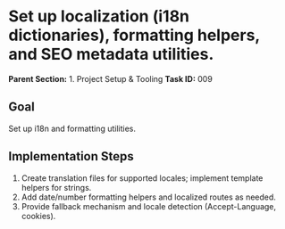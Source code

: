 # Set up localization (i18n dictionaries), formatting helpers, and SEO metadata utilities.

**Parent Section:** 1. Project Setup & Tooling
**Task ID:** 009

## Goal
Set up i18n and formatting utilities.

## Implementation Steps
1. Create translation files for supported locales; implement template helpers for strings.
2. Add date/number formatting helpers and localized routes as needed.
3. Provide fallback mechanism and locale detection (Accept-Language, cookies).
